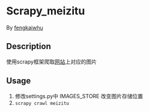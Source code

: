 # Scrapy_meizitu
By [fengkaiwhu](https://github.com/fengkaiwhu)
## Description
使用scrapy框架爬取[网站](http://www.meizitu.com)上对应的图片
## Usage
1. 修改settings.py中 IMAGES_STORE 改变图片存储位置
2. `scrapy crawl meizitu`
